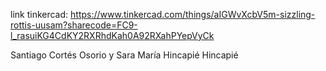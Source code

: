 link tinkercad:
https://www.tinkercad.com/things/aIGWvXcbV5m-sizzling-rottis-uusam?sharecode=FC9-l_rasuiKG4CdKY2RXRhdKah0A92RXahPYepVyCk

Santiago Cortés Osorio y Sara María Hincapié Hincapié
